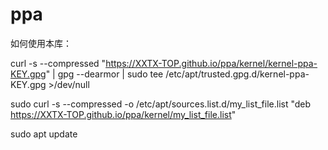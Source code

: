 # ppa
如何使用本库：

curl -s --compressed "https://XXTX-TOP.github.io/ppa/kernel/kernel-ppa-KEY.gpg" | gpg --dearmor | sudo tee /etc/apt/trusted.gpg.d/kernel-ppa-KEY.gpg >/dev/null

sudo curl -s --compressed -o /etc/apt/sources.list.d/my_list_file.list "deb  https://XXTX-TOP.github.io/ppa/kernel/my_list_file.list"

sudo apt update